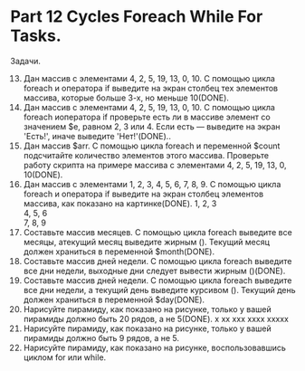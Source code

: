 ﻿# Part 12 Cycles Foreach While For Tasks.

Задачи.

13. Дан массив с элементами 4, 2, 5, 19, 13, 0, 10. С помощью цикла foreach и оператора if выведите на экран столбец тех элементов массива, которые больше 3-х, но меньше 10(DONE).
14. Дан массив с элементами 4, 2, 5, 19, 13, 0, 10. С помощью цикла foreach иоператора if проверьте есть ли в массиве элемент со значением $e, равном 2, 3 или 4. Если есть — выведите на экран 'Есть!', иначе выведите 'Нет!'(DONE)..
15. Дан массив $arr. С помощью цикла foreach и переменной $count подсчитайте количество элементов этого массива. Проверьте работу скрипта на примере массива с элементами 4, 2, 5, 19, 13, 0, 10(DONE).
16. Дан массив с элементами 1, 2, 3, 4, 5, 6, 7, 8, 9. С помощью цикла foreach и оператора if выведите на экран столбец элементов массива, как показано на картинке(DONE).
	1, 2, 3 <br>
    4, 5, 6 <br>
    7, 8, 9 <br>
17. Составьте массив месяцев. С помощью цикла foreach выведите все месяцы, атекущий месяц выведите жирным (<b></b>). Текущий месяц должен храниться в переменной $month(DONE).
18. Составьте массив дней недели. С помощью цикла foreach выведите все дни недели, выходные дни следует вывести жирным (<b></b>)(DONE).
19. Составьте массив дней недели. С помощью цикла foreach выведите все дни недели, а текущий день выведите курсивом (<i></i>). Текущий день должен храниться в переменной $day(DONE).
20. Нарисуйте пирамиду, как показано на рисунке, только у вашей пирамиды должно быть 20 рядов, а не 5(DONE).
    x
    xx
    xxx
    xxxx
    xxxxx
22. Нарисуйте пирамиду, как показано на рисунке, только у вашей пирамиды должно быть 9 рядов, а не 5.
23. Нарисуйте пирамиду, как показано на рисунке, воспользовавшись циклом for или while. 
